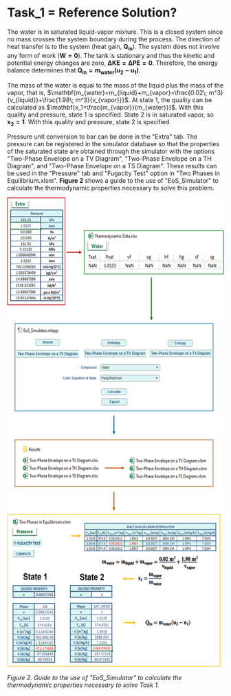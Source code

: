 # Task_1 = Reference Solution?

The water is in saturated liquid-vapor mixture. This is a closed system since no mass crosses the system boundary during the process. The direction of heat transfer is to the system (heat gain, $\mathbf{Q_{in}}$). The system does not involve any form of work ($\mathbf{W=0}$). The tank is stationary and thus the kinetic and potential energy changes are zero, $\mathbf{\Delta KE=\Delta PE=0}$. Therefore, the energy balance determines that $\mathbf{Q_{in}=m_{water}(u_2-u_1)}$.

The mass of the water is equal to the mass of the liquid plus the mass of the vapor, that is, $\mathbf{m_{water}=m_{liquid}+m_{vapor}=\frac{0.02\; m^3}{v_{liquid}}+\frac{1.98\; m^3}{v_{vapor}}}$. At state 1, the quality can be calculated as $\mathbf{x_1=\frac{m_{vapor}}{m_{water}}}$. With this quality and pressure, state 1 is specified. State 2 is in saturated vapor, so $\mathbf{x_2=1}$. With this quality and pressure, state 2 is specified.

Pressure unit conversion to bar can be done in the "Extra" tab. The pressure can be registered in the simulator database so that the properties of the saturated state are obtained through the simulator with the options "Two-Phase Envelope on a TV Diagram", "Two-Phase Envelope on a TH Diagram", and "Two-Phase Envelope on a TS Diagram". These results can be used in the "Pressure" tab and "Fugacity Test" option in "Two Phases in Equilibrium.xlsm". **Figure 2** shows a guide to the use of "EoS_Simulator" to calculate the thermodynamic properties necessary to solve this problem.

<img src="https://github.com/IMClick-Project/IQ/blob/main/Cubic%20Equations%20of%20State%20Simulator/MATLAB%20Grader/Assignment%203/Problem%206/Assessment%20and%20Code/T6-1.jpg" width="599" height="1088">

*Figure 2. Guide to the use of "EoS_Simulator" to calculate the thermodynamic properties necessary to solve Task 1.*